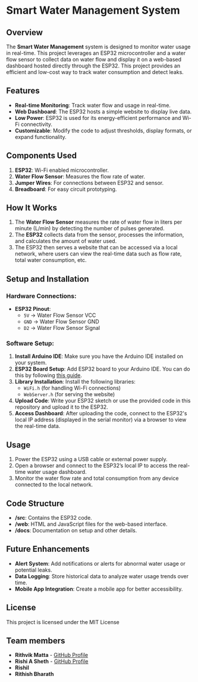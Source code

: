 # Smart Water Management System

## Overview
The **Smart Water Management** system is designed to monitor water usage in real-time. This project leverages an ESP32 microcontroller and a water flow sensor to collect data on water flow and display it on a web-based dashboard hosted directly through the ESP32. This project provides an efficient and low-cost way to track water consumption and detect leaks.

## Features
- **Real-time Monitoring**: Track water flow and usage in real-time.
- **Web Dashboard**: The ESP32 hosts a simple website to display live data.
- **Low Power**: ESP32 is used for its energy-efficient performance and Wi-Fi connectivity.
- **Customizable**: Modify the code to adjust thresholds, display formats, or expand functionality.

## Components Used
1. **ESP32**: Wi-Fi enabled microcontroller.
2. **Water Flow Sensor**: Measures the flow rate of water.
3. **Jumper Wires**: For connections between ESP32 and sensor.
4. **Breadboard**: For easy circuit prototyping.

## How It Works
1. The **Water Flow Sensor** measures the rate of water flow in liters per minute (L/min) by detecting the number of pulses generated.
2. The **ESP32** collects data from the sensor, processes the information, and calculates the amount of water used.
3. The ESP32 then serves a website that can be accessed via a local network, where users can view the real-time data such as flow rate, total water consumption, etc.

## Setup and Installation

### Hardware Connections:
- **ESP32 Pinout**:
  - `5V` -> Water Flow Sensor VCC
  - `GND` -> Water Flow Sensor GND
  - `D2` -> Water Flow Sensor Signal

### Software Setup:
1. **Install Arduino IDE**: Make sure you have the Arduino IDE installed on your system.
2. **ESP32 Board Setup**: Add ESP32 board to your Arduino IDE. You can do this by following [this guide](https://randomnerdtutorials.com/installing-the-esp32-board-in-arduino-ide-windows-instructions/).
3. **Library Installation**: Install the following libraries:
   - `WiFi.h` (for handling Wi-Fi connections)
   - `WebServer.h` (for serving the website)
4. **Upload Code**: Write your ESP32 sketch or use the provided code in this repository and upload it to the ESP32.
5. **Access Dashboard**: After uploading the code, connect to the ESP32's local IP address (displayed in the serial monitor) via a browser to view the real-time data.

## Usage
1. Power the ESP32 using a USB cable or external power supply.
2. Open a browser and connect to the ESP32’s local IP to access the real-time water usage dashboard.
3. Monitor the water flow rate and total consumption from any device connected to the local network.

## Code Structure
- **/src**: Contains the ESP32 code.
- **/web**: HTML and JavaScript files for the web-based interface.
- **/docs**: Documentation on setup and other details.

## Future Enhancements
- **Alert System**: Add notifications or alerts for abnormal water usage or potential leaks.
- **Data Logging**: Store historical data to analyze water usage trends over time.
- **Mobile App Integration**: Create a mobile app for better accessibility.

## License
This project is licensed under the MIT License 

## Team members
- **Rithvik Matta** - [GitHub Profile](https://github.com/rtk5)
- **Rishi A Sheth** - [GitHub Profile](https://github.com/RishiASheth)
- **Rishil** 
- **Rithish Bharath** 



